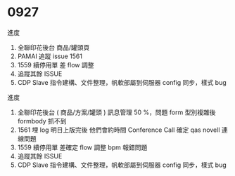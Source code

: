 # 0927

進度

1. 全聯印花後台 商品/罐頭頁
2. PAMAI 追蹤 issue 1561
3. 1559 續停用單 差 flow 調整
4. 追蹤其餘 ISSUE
5. CDP Slave 指令建構、文件整理，帆軟部屬到伺服器 config 同步，樣式 bug

進度

1. 全聯印花後台 ( 商品/方案/罐頭 ) 訊息管理 50 %，問題 form 型別複雜後 formbody 抓不到
2. 1561 埋 log 明日上版完後 他們會約時間 Conference Call 確定 qas novell 連線問題
3. 1559 續停用單 差確定 flow 調整 bpm 報錯問題 
4. 追蹤其餘 ISSUE
5. CDP Slave 指令建構、文件整理，帆軟部屬到伺服器 config 同步，樣式 bug

